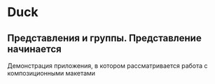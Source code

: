 # Duck
## Представления и группы. Представление начинается
Демонстрация приложения, в котором рассматривается работа с композиционными макетами